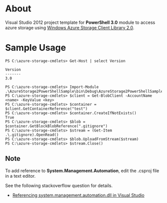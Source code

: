 About
========================================

Visual Studio 2012 project template for **PowerShell 3.0** module to access azure storage using [Windows Azure Storage Client Library 2.0](http://nuget.org/packages/WindowsAzure.Storage/).

Sample Usage
========================================

```
PS C:\azure-storage-cmdlets> Get-Host | select Version

Version
-------
3.0

PS C:\azure-storage-cmdlets> Import-Module .\AzureStorage2PowerShellSample\bin\Debug\AzureStorage2PowerShellSample.dll
PS C:\azure-storage-cmdlets> $client = Get-BlobClient -AccountName <name> -KeyValue <key>
PS C:\azure-storage-cmdlets> $container = $client.GetContainerReference("test")
PS C:\azure-storage-cmdlets> $container.CreateIfNotExists()
True
PS C:\azure-storage-cmdlets> $blob = $container.GetBlockBlobReference(".gitignore")
PS C:\azure-storage-cmdlets> $stream = (Get-Item .\.gitignore).OpenRead()
PS C:\azure-storage-cmdlets> $blob.UploadFromStream($stream)
PS C:\azure-storage-cmdlets> $stream.Close()
```

Note
----------------------------------------

To add reference to **System.Management.Automation**, edit the .csproj file in a text editor.

See the following stackoverflow question for details.
* [Referencing system.management.automation.dll in Visual Studio](http://stackoverflow.com/questions/1186270/referencing-system-management-automation-dll-in-visual-studio)